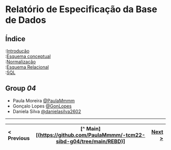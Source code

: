 # Relatório de Especificação da Base de Dados

## Índice

:[Introdução](rebd01.md)  
:[Esquema conceptual](rebd02.md)  
:[Normalização](rebd03.md)  
:[Esquema Relacional](rebd04.md)  
:[SQL](rebd05.md)  

## Group _04_

* Paula Moreira [@PaulaMmmm](https://github.com/PaulaMmmm)
* Gonçalo Lopes [@GonLopes](https://github.com/GonLopes)
* Daniela Silva [@danielasilva2602](https://github.com/Danielasilva2602)

---
< Previous | [^ Main][(https://github.com/PaulaMmmm/-tcm22-sibd-g04/tree/main/REBD)] | [Next >](rebd01.md)
:--- | :---: | ---: 
